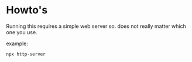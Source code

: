 # Howto's
Running this requires a simple web server so. does not really matter which one you use.

example:
```
npx http-server
```
